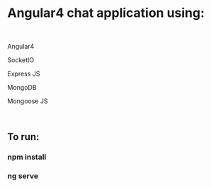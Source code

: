 <h1>Angular4 chat application using:</h1>
  <br>
  <p>Angular4</p>
  <p>SocketIO</p>
  <p>Express JS</p>
  <p>MongoDB</p>
  <p>Mongoose JS</p>
  <br>
<h2>To run:</h2>
<h3>npm install</h3>
<h3>ng serve</h3>
